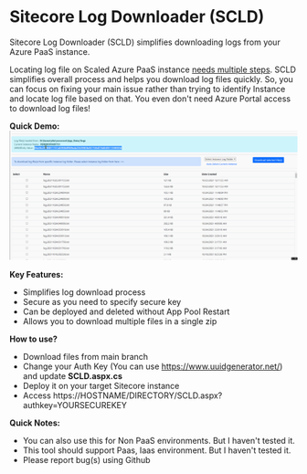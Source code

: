 
# Sitecore Log Downloader (SCLD)
Sitecore Log Downloader (SCLD) simplifies downloading logs from your Azure PaaS instance. 

Locating log file on Scaled Azure PaaS instance [needs multiple steps](https://sitecorebasics.wordpress.com/2021/07/19/identify-current-sitecore-log-file-on-azure-paas-scaled-instance/). SCLD simplifies overall process and helps you download log files quickly. So, you can focus on fixing your main issue rather than trying to identify Instance and locate log file based on that. You even don't need Azure Portal access to download log files!

**Quick Demo:**![SCLD Demo](https://github.com/klpatil/sc-log-downloader/blob/main/docs/images/SCLD-v1.gif)

**Key Features:**
- Simplifies log download process
- Secure as you need to specify secure key
- Can be deployed and deleted without App Pool Restart
- Allows you to download multiple files in a single zip

**How to use?**
- Download files from main branch
- Change your Auth Key (You can use https://www.uuidgenerator.net/) and update **SCLD.aspx.cs**
- Deploy it on your target Sitecore instance
- Access https://HOSTNAME/DIRECTORY/SCLD.aspx?authkey=YOURSECUREKEY

**Quick Notes:**
- You can also use this for Non PaaS environments. But I haven't tested it.
- This tool should support Paas, Iaas environment. But I haven't tested it.
- Please report bug(s) using Github